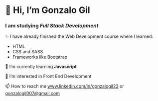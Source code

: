 <h1> 👋 Hi, I’m Gonzalo Gil </h1>

<h3> I am studying <em> Full Stack Development</em> </h3>

✨ I have already finished the Web Development course where I learned:
      <ul>
      <li>HTML</li>
      <li>CSS and SASS</li>
      <li>Frameworks like Bootstrap</li>
      </ul>
      
🌱 I’m currently learning <strong> Javascript</strong>

👀 I’m interested in Front End Development

 📫 How to reach me www.linkedin.com/in/gonzalogil23 or
      gonzalogil007@gmail.com 

<!---
gonzalogil23/gonzalogil23 is a ✨ special ✨ repository because its `README.md` (this file) appears on your GitHub profile.
You can click the Preview link to take a look at your changes.
--->
